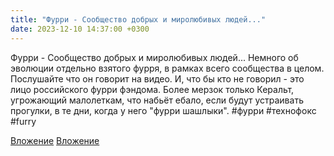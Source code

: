 ```yaml
---
title: "Фурри - Сообщество добрых и миролюбивых людей..."
date: 2023-12-10 14:37:00 +0300
---
```


Фурри - Сообщество добрых и миролюбивых людей...
Немного об эволюции отдельно взятого фурря, в рамках всего сообщества в целом.
Послушайте что он говорит на видео. И, что бы кто не говорил - это лицо российского фурри фэндома.
Более мерзок только Керальт, угрожающий малолеткам, что набьёт ебало, если будут устраивать прогулки, в те дни, когда у него "фурри шашлыки".
#фурри #технофокс #furry


[Вложение](https://vk.com/photo41076938_457250387)
[Вложение](https://vk.com/video41076938_456239712)
